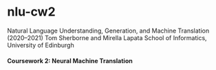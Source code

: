 # nlu-cw2
Natural Language Understanding, Generation, and Machine Translation (2020–2021)
Tom Sherborne and Mirella Lapata
School of Informatics, University of Edinburgh
####  Coursework 2: Neural Machine Translation
